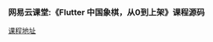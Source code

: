 ### 网易云课堂:《Flutter 中国象棋，从0到上架》课程源码

[课程地址](https://study.163.com/course/editCourse.htm?providerId=480000002203651&courseId=1209825827&status=2#/courseEdit/baseInfo)

